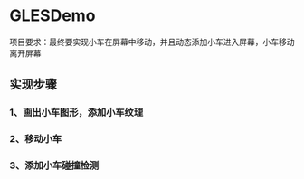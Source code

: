 # GLESDemo
项目要求：最终要实现小车在屏幕中移动，并且动态添加小车进入屏幕，小车移动离开屏幕

## 实现步骤

### 1、画出小车图形，添加小车纹理

### 2、移动小车

### 3、添加小车碰撞检测

